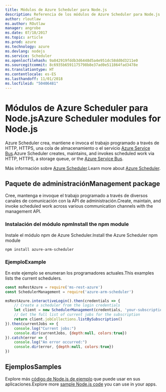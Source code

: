 ```yaml
---
title: Módulos de Azure Scheduler para Node.js
description: Referencia de los módulos de Azure Scheduler para Node.js
author: rloutlaw
ms.author: ROutlaw
manager: angrobe
ms.date: 07/18/2017
ms.topic: article
ms.prod: azure
ms.technology: azure
ms.devlang: nodejs
ms.service: Scheduler
ms.openlocfilehash: 9a842919fddb3d6448d5a4e951dc58dd0d3211e0
ms.sourcegitcommit: 8c6935b6591175798b8e37ad0e511864fad3478e
ms.translationtype: HT
ms.contentlocale: es-ES
ms.lasthandoff: 11/01/2018
ms.locfileid: "50406481"
---
```

# <a name="azure-scheduler-modules-for-nodejs"></a><span data-ttu-id="582b6-103">Módulos de Azure Scheduler para Node.js</span><span class="sxs-lookup"><span data-stu-id="582b6-103">Azure Scheduler modules for Node.js</span></span>

<span data-ttu-id="582b6-104">Azure Scheduler crea, mantiene e invoca el trabajo programado a través de HTTP, HTTPS, una cola de almacenamiento o el servicio [Azure Service Bus](/azure/service-bus-messaging/service-bus-messaging-overview).</span><span class="sxs-lookup"><span data-stu-id="582b6-104">Azure Scheduler creates, maintains, and invokes scheduled work via HTTP, HTTPS, a storage queue, or the [Azure Service Bus](/azure/service-bus-messaging/service-bus-messaging-overview).</span></span>

<span data-ttu-id="582b6-105">Más información sobre [Azure Scheduler](/azure/scheduler/scheduler-intro).</span><span class="sxs-lookup"><span data-stu-id="582b6-105">Learn more about [Azure Scheduler](/azure/scheduler/scheduler-intro).</span></span>

## <a name="management-package"></a><span data-ttu-id="582b6-106">Paquete de administración</span><span class="sxs-lookup"><span data-stu-id="582b6-106">Management package</span></span>

<span data-ttu-id="582b6-107">Cree, mantenga e invoque el trabajo programado a través de diversos canales de comunicación con la API de administración.</span><span class="sxs-lookup"><span data-stu-id="582b6-107">Create, maintain, and invoke scheduled work across various communication channels with the management API.</span></span>

### <a name="install-the-npm-module"></a><span data-ttu-id="582b6-108">Instalación del módulo npm</span><span class="sxs-lookup"><span data-stu-id="582b6-108">Install the npm module</span></span>

<span data-ttu-id="582b6-109">Instale el módulo npm de Azure Scheduler.</span><span class="sxs-lookup"><span data-stu-id="582b6-109">Install the Azure Scheduler npm module</span></span>

```bash
npm install azure-arm-scheduler
```

### <a name="example"></a><span data-ttu-id="582b6-110">Ejemplo</span><span class="sxs-lookup"><span data-stu-id="582b6-110">Example</span></span>

<span data-ttu-id="582b6-111">En este ejemplo se enumeran los programadores actuales.</span><span class="sxs-lookup"><span data-stu-id="582b6-111">This examples lists the current schedulers.</span></span>

```javascript
const msRestAzure = require('ms-rest-azure')
const SchedulerManagement = require('azure-arm-scheduler')

msRestAzure.interactiveLogin().then(credentials => {
    // Create a scheduler from the login credentials
    let client = new SchedulerManagement(credentials, 'your-subscription-id')
    // Get the full list of current jobs for the subscription
    return client.jobCollections.listBySubscription()
}).then(currentJobs => {
    console.log("Current jobs:")
    console.dir(currentJobs, {depth:null, colors:true})
}).catch(error => {
    console.log("An error occurred:")
    console.dir(error, {depth:null, colors:true})
})
```

## <a name="samples"></a><span data-ttu-id="582b6-112">Ejemplos</span><span class="sxs-lookup"><span data-stu-id="582b6-112">Samples</span></span>

<span data-ttu-id="582b6-113">Explore más [código de Node.js de ejemplo](https://azure.microsoft.com/resources/samples/?platform=nodejs) que puede usar en sus aplicaciones.</span><span class="sxs-lookup"><span data-stu-id="582b6-113">Explore more [sample Node.js code](https://azure.microsoft.com/resources/samples/?platform=nodejs) you can use in your apps.</span></span>
